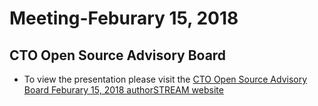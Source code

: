 # Meeting-Feburary 15, 2018 
## CTO Open Source Advisory Board 
* To view the presentation please visit the [CTO Open Source Advisory Board Feburary 15, 2018 authorSTREAM website](http://www.authorstream.com/Presentation/StaceyWilliams10-3421587-cto-open-source-advisory-board/)
    
